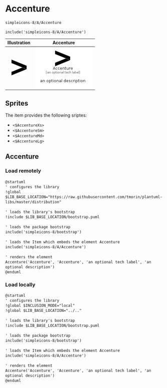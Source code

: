 # Accenture


```text
simpleicons-8/A/Accenture
```

```text
include('simpleicons-8/A/Accenture')
```



| Illustration | Accenture |
| :---: | :---: |
| ![illustration for Illustration](../../simpleicons-8/A/Accenture.png) | ![illustration for Accenture](../../simpleicons-8/A/Accenture.Local.png) |



## Sprites
The item provides the following sriptes:

- `<$AccentureXs>`
- `<$AccentureSm>`
- `<$AccentureMd>`
- `<$AccentureLg>`





## Accenture

### Load remotely
```plantuml
@startuml
' configures the library
!global $LIB_BASE_LOCATION="https://raw.githubusercontent.com/tmorin/plantuml-libs/master/distribution"

' loads the library's bootstrap
!include $LIB_BASE_LOCATION/bootstrap.puml

' loads the package bootstrap
include('simpleicons-8/bootstrap')

' loads the Item which embeds the element Accenture
include('simpleicons-8/A/Accenture')

' renders the element
Accenture('Accenture', 'Accenture', 'an optional tech label', 'an optional description')
@enduml
```

### Load locally
```plantuml
@startuml
' configures the library
!global $INCLUSION_MODE="local"
!global $LIB_BASE_LOCATION="../.."

' loads the library's bootstrap
!include $LIB_BASE_LOCATION/bootstrap.puml

' loads the package bootstrap
include('simpleicons-8/bootstrap')

' loads the Item which embeds the element Accenture
include('simpleicons-8/A/Accenture')

' renders the element
Accenture('Accenture', 'Accenture', 'an optional tech label', 'an optional description')
@enduml
```

